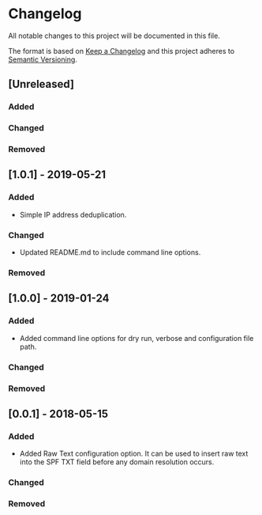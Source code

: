 
# Changelog
All notable changes to this project will be documented in this file.

The format is based on [Keep a Changelog](http://keepachangelog.com/en/1.0.0/)
and this project adheres to [Semantic Versioning](http://semver.org/spec/v2.0.0.html).

## [Unreleased]
### Added

### Changed

### Removed

## [1.0.1] - 2019-05-21
### Added
  - Simple IP address deduplication.

### Changed
  - Updated README.md to include command line options.

### Removed

## [1.0.0] - 2019-01-24
### Added
  - Added command line options for dry run, verbose and configuration file path.

### Changed

### Removed

## [0.0.1] - 2018-05-15
### Added
  - Added Raw Text configuration option.  It can be used to insert raw text into the SPF TXT field 
  before any domain resolution occurs.

### Changed


### Removed
